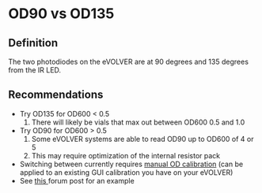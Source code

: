 # OD90 vs OD135

## Definition

The two photodiodes on the eVOLVER are at 90 degrees and 135 degrees from the IR LED.

## Recommendations

* Try OD135 for OD600 < 0.5
  1. There will likely be vials that max out between OD600 0.5 and 1.0
* Try OD90 for OD600 > 0.5
  1. Some eVOLVER systems are able to read OD90 up to OD600 of 4 or 5
  2. This may require optimization of the internal resistor pack
* Switching between currently requires [manual OD calibration](../../../getting-started/calibrations/manual-calibration-calibrate.py.md) (can be applied to an existing GUI calibration you have on your eVOLVER)
* See [this ](https://www.evolver.bio/t/od-calibration-issues-signal-maxed-out/447)forum post for an example
